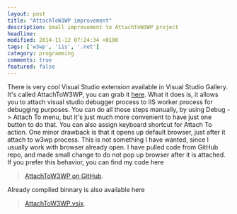 ```yaml
---
layout: post
title: "AttachToW3WP improvement"
description: Small improvement to AttachToW3WP project
headline: 
modified: 2014-11-12 07:24:34 +0100
tags: ['w3wp', 'iis', '.net']
category: programming
comments: true
featured: false
---
```

There is very cool Visual Studio extension available in Visual Studio Gallery. It's called AttachToW3WP, you can grab it [here](https://visualstudiogallery.msdn.microsoft.com/14b2a959-446f-406c-bcf0-abe87fc529e7). What it does is, it allows you to attach visual studio debugger process to IIS worker process for debugging purposes. You can do all those steps manually, by using Debug -> Attach To menu, but it's just much more convenient to have just one button to do that. You can also assign keyboard shortcut for Attach To action. One minor drawback is that it opens up default browser, just after it attach to w3wp process. This is not something I have wanted, since I usually work with browser already open. I have pulled code from GitHub repo, and made small change to do not pop up browser after it is attached. If you prefer this behavior, you can find my code here 

>[AttachToW3WP on GitHub](https://github.com/jmalczak/AttachToW3WP). 

Already compiled binnary is also available here 

>[AttachToW3WP.vsix](https://github.com/jmalczak/AttachToW3WP/raw/master/Binnaries/AttachToW3WP.vsix).